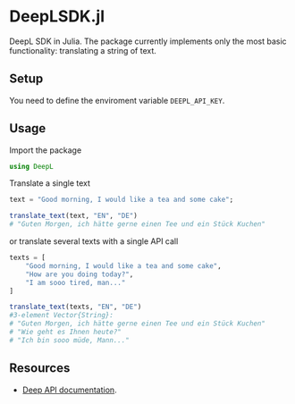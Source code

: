# DeepLSDK.jl

DeepL SDK in Julia. The package currently implements only the most basic functionality: translating a string of text. 



## Setup 
You need to define the enviroment variable `DEEPL_API_KEY`.

## Usage 
Import the package 
```julia
using DeepL
```

Translate a single text

```julia
text = "Good morning, I would like a tea and some cake";

translate_text(text, "EN", "DE")
# "Guten Morgen, ich hätte gerne einen Tee und ein Stück Kuchen"
```

or translate several texts with a single API call
```julia
texts = [
    "Good morning, I would like a tea and some cake",
    "How are you doing today?",
    "I am sooo tired, man..."
]

translate_text(texts, "EN", "DE")
#3-element Vector{String}:
# "Guten Morgen, ich hätte gerne einen Tee und ein Stück Kuchen"
# "Wie geht es Ihnen heute?"
# "Ich bin sooo müde, Mann..."

```

## Resources 

-  [Deep API documentation](https://developers.deepl.com/docs/getting-started/intro).
